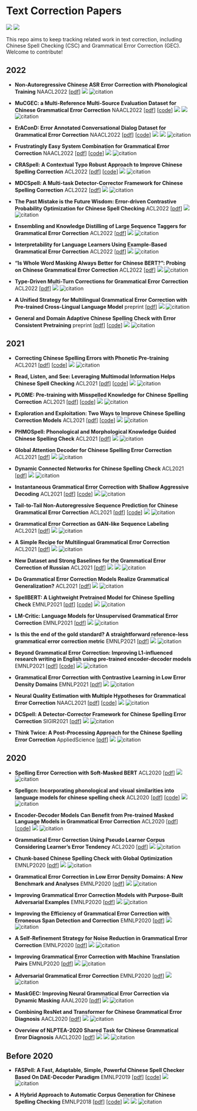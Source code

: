 # Text Correction Papers

![](https://img.shields.io/github/last-commit/nghuyong/Chinese-text-correction-papers?color=green)  ![](https://img.shields.io/badge/PRs-Welcome-red) 

This repo aims to keep tracking related work in text correction, including Chinese Spell Checking (CSC) and Grammatical Error Correction (GEC).
Welcome to contribute!

## 2022

- **Non-Autoregressive Chinese ASR Error Correction with Phonological Training** NAACL2022 [[pdf](https://aclanthology.org/2022.naacl-main.432.pdf)] ![](https://img.shields.io/badge/CSC-green) ![citation](https://img.shields.io/badge/dynamic/json?label=citation&query=citationCount&url=https%3A%2F%2Fapi.semanticscholar.org%2Fgraph%2Fv1%2Fpaper%2Fa55a3e5ef5ae5004d9f03bb67e1a577d95274272%3Ffields%3DcitationCount)

- **MuCGEC: a Multi-Reference Multi-Source Evaluation Dataset for Chinese Grammatical Error Correction** NAACL2022 [[pdf](https://aclanthology.org/2022.naacl-main.227.pdf)] [[code](https://github.com/HillZhang1999/MuCGEC)] ![](https://img.shields.io/badge/GEC-blue) ![](https://img.shields.io/badge/dataset-yellowgreen) ![citation](https://img.shields.io/badge/dynamic/json?label=citation&query=citationCount&url=https%3A%2F%2Fapi.semanticscholar.org%2Fgraph%2Fv1%2Fpaper%2F7733c1117fa243c92007b2a6d45137d94d7dce77%3Ffields%3DcitationCount)

- **ErAConD: Error Annotated Conversational Dialog Dataset for Grammatical Error Correction** NAACL2022 [[pdf](https://arxiv.org/pdf/2112.08466.pdf)] [[code](https://github.com/yuanxun-yx/eracond)] ![](https://img.shields.io/badge/GEC-blue) ![](https://img.shields.io/badge/dataset-yellowgreen) ![citation](https://img.shields.io/badge/dynamic/json?label=citation&query=citationCount&url=https%3A%2F%2Fapi.semanticscholar.org%2Fgraph%2Fv1%2Fpaper%2F790327fd7eb49d76382180ed34cbfc0aeb05f11b%3Ffields%3DcitationCount)

- **Frustratingly Easy System Combination for Grammatical Error Correction** NAACL2022 [[pdf](https://aclanthology.org/2022.naacl-main.143.pdf)] [[code](https://github.com/nusnlp/esc)] ![](https://img.shields.io/badge/GEC-blue) ![citation](https://img.shields.io/badge/dynamic/json?label=citation&query=citationCount&url=https%3A%2F%2Fapi.semanticscholar.org%2Fgraph%2Fv1%2Fpaper%2F18e3ab67607e4fef59195497ba0d296826262670%3Ffields%3DcitationCount)

- **CRASpell: A Contextual Typo Robust Approach to Improve Chinese Spelling Correction** ACL2022  [[pdf](https://aclanthology.org/2022.findings-acl.237.pdf)] [[code](https://github.com/liushulinle/CRASpell)] ![](https://img.shields.io/badge/CSC-green) ![citation](https://img.shields.io/badge/dynamic/json?label=citation&query=citationCount&url=https%3A%2F%2Fapi.semanticscholar.org%2Fgraph%2Fv1%2Fpaper%2Fa77d34655475fd6eac0ae6ab724a3bd4b36102a6%3Ffields%3DcitationCount)


- **MDCSpell: A Multi-task Detector-Corrector Framework for Chinese Spelling Correction** ACL2022 [[pdf](https://aclanthology.org/2022.findings-acl.98.pdf)] ![](https://img.shields.io/badge/CSC-green) ![citation](https://img.shields.io/badge/dynamic/json?label=citation&query=citationCount&url=https%3A%2F%2Fapi.semanticscholar.org%2Fgraph%2Fv1%2Fpaper%2Fa27df49d3c8b1d96923e2e2eaa9bbfbe3ae732e7%3Ffields%3DcitationCount)

- **The Past Mistake is the Future Wisdom: Error-driven Contrastive Probability Optimization for Chinese Spell Checking** ACL2022 [[pdf](https://arxiv.org/pdf/2203.00991.pdf)] ![](https://img.shields.io/badge/CSC-green) ![citation](https://img.shields.io/badge/dynamic/json?label=citation&query=citationCount&url=https%3A%2F%2Fapi.semanticscholar.org%2Fgraph%2Fv1%2Fpaper%2Fb1cf76df5f21000c2c3433805deeba2e5a27173c%3Ffields%3DcitationCount)

- **Ensembling and Knowledge Distilling of Large Sequence Taggers for Grammatical Error Correction** ACL2022 [[pdf](https://arxiv.org/pdf/2203.13064.pdf)] ![](https://img.shields.io/badge/GEC-blue) ![citation](https://img.shields.io/badge/dynamic/json?label=citation&query=citationCount&url=https%3A%2F%2Fapi.semanticscholar.org%2Fgraph%2Fv1%2Fpaper%2Ff694d3cc5e79199bacf8470800d47b12e03c2e37%3Ffields%3DcitationCount)

- **Interpretability for Language Learners Using Example-Based Grammatical Error Correction** ACL2022 [[pdf](https://arxiv.org/pdf/2203.07085.pdf)] ![](https://img.shields.io/badge/GEC-blue) ![citation](https://img.shields.io/badge/dynamic/json?label=citation&query=citationCount&url=https%3A%2F%2Fapi.semanticscholar.org%2Fgraph%2Fv1%2Fpaper%2F2a488da9560d9466edfe76adb484179f83fa3e9b%3Ffields%3DcitationCount)

- **“Is Whole Word Masking Always Better for Chinese BERT?”: Probing on Chinese Grammatical Error Correction** ACL2022 [[pdf](https://arxiv.org/pdf/2203.00286.pdf)] ![](https://img.shields.io/badge/CGEC-blue) ![citation](https://img.shields.io/badge/dynamic/json?label=citation&query=citationCount&url=https%3A%2F%2Fapi.semanticscholar.org%2Fgraph%2Fv1%2Fpaper%2F18dc24da603896db2264e9174116407a95c593d5%3Ffields%3DcitationCount)

- **Type-Driven Multi-Turn Corrections for Grammatical Error Correction** ACL2022 [[pdf](https://arxiv.org/pdf/2203.09136.pdf)] ![](https://img.shields.io/badge/GEC-blue) ![citation](https://img.shields.io/badge/dynamic/json?label=citation&query=citationCount&url=https%3A%2F%2Fapi.semanticscholar.org%2Fgraph%2Fv1%2Fpaper%2Faa18b921d869cdda150b02fbc25dc32aa12c11a9%3Ffields%3DcitationCount)

- **A Unified Strategy for Multilingual Grammatical Error Correction with Pre-trained Cross-Lingual Language Model** preprint [[pdf](https://arxiv.org/pdf/2201.10707.pdf)] ![](https://img.shields.io/badge/GEC-blue) ![citation](https://img.shields.io/badge/dynamic/json?label=citation&query=citationCount&url=https%3A%2F%2Fapi.semanticscholar.org%2Fgraph%2Fv1%2Fpaper%2F05b90590b1ef911703d83399ea1ff5f01faa44d5%3Ffields%3DcitationCount)

- **General and Domain Adaptive Chinese Spelling Check with Error Consistent Pretraining** preprint [[pdf](https://arxiv.org/pdf/2203.10929.pdf)] [[code](https://github.com/Aopolin-Lv/ECSpell)] ![](https://img.shields.io/badge/CSC-green) ![citation](https://img.shields.io/badge/dynamic/json?label=citation&query=citationCount&url=https%3A%2F%2Fapi.semanticscholar.org%2Fgraph%2Fv1%2Fpaper%2F7b2e10ff257b0387d2b821db86f6aacd06b685e3%3Ffields%3DcitationCount)

## 2021
- **Correcting Chinese Spelling Errors with Phonetic Pre-training** ACL2021 [[pdf](https://aclanthology.org/2021.findings-acl.198)] [[code](https://github.com/PaddlePaddle/PaddleNLP/blob/develop/paddlenlp/taskflow/models/text_correction_model.py)] ![](https://img.shields.io/badge/CSC-green) ![citation](https://img.shields.io/badge/dynamic/json?label=citation&query=citationCount&url=https%3A%2F%2Fapi.semanticscholar.org%2Fgraph%2Fv1%2Fpaper%2Fc70b9276d4e4a27f2218bc3e921e9fc3ffd18f14%3Ffields%3DcitationCount)

- **Read, Listen, and See: Leveraging Multimodal Information Helps Chinese Spell Checking** ACL2021 [[pdf](https://arxiv.org/pdf/2105.12306.pdf)] [[code](https://github.com/DaDaMrX/ReaLiSe)] ![](https://img.shields.io/badge/CSC-green) ![citation](https://img.shields.io/badge/dynamic/json?label=citation&query=citationCount&url=https%3A%2F%2Fapi.semanticscholar.org%2Fgraph%2Fv1%2Fpaper%2Fb92abf442f5cc4971556b157b8e14d17fd600f4b%3Ffields%3DcitationCount)

- **PLOME: Pre-training with Misspelled Knowledge for Chinese Spelling Correction** ACL2021 [[pdf](https://aclanthology.org/2021.acl-long.233)] [[code](https://github.com/liushulinle/PLOME)] ![](https://img.shields.io/badge/CSC-green) ![citation](https://img.shields.io/badge/dynamic/json?label=citation&query=citationCount&url=https%3A%2F%2Fapi.semanticscholar.org%2Fgraph%2Fv1%2Fpaper%2Fcf6be786c307a8c4e523daa455019a6b7650537c%3Ffields%3DcitationCount)

- **Exploration and Exploitation: Two Ways to Improve Chinese Spelling Correction Models** ACL2021 [[pdf](https://aclanthology.org/2021.acl-short.56)] [[code](https://github.com/FDChongli/TwoWaysToImproveCSC)] ![](https://img.shields.io/badge/CSC-green) ![citation](https://img.shields.io/badge/dynamic/json?label=citation&query=citationCount&url=https%3A%2F%2Fapi.semanticscholar.org%2Fgraph%2Fv1%2Fpaper%2F755038a42abf9a9fa6d40ac7c0eb9fbe6298d3f0%3Ffields%3DcitationCount)

- **PHMOSpell: Phonological and Morphological Knowledge Guided Chinese Spelling Check** ACL2021 [[pdf](https://aclanthology.org/2021.acl-long.464.pdf)]  ![](https://img.shields.io/badge/CSC-green) ![citation](https://img.shields.io/badge/dynamic/json?label=citation&query=citationCount&url=https%3A%2F%2Fapi.semanticscholar.org%2Fgraph%2Fv1%2Fpaper%2F9998875164c1d46c8c41be6f22171e90abf0ccbe%3Ffields%3DcitationCount)

- **Global Attention Decoder for Chinese Spelling Error Correction** ACL2021 [[pdf](https://aclanthology.org/2021.findings-acl.122.pdf)] ![](https://img.shields.io/badge/CSC-green) ![citation](https://img.shields.io/badge/dynamic/json?label=citation&query=citationCount&url=https%3A%2F%2Fapi.semanticscholar.org%2Fgraph%2Fv1%2Fpaper%2F74512e17ba6e9617260bf9a65503ffa22bc66e3a%3Ffields%3DcitationCount)

- **Dynamic Connected Networks for Chinese Spelling Check** ACL2021 [[pdf](https://aclanthology.org/2021.findings-acl.216.pdf)] ![](https://img.shields.io/badge/CSC-green) ![citation](https://img.shields.io/badge/dynamic/json?label=citation&query=citationCount&url=https%3A%2F%2Fapi.semanticscholar.org%2Fgraph%2Fv1%2Fpaper%2Faec8c31d3b8cf37b106fb52d07b74fe8bb23c863%3Ffields%3DcitationCount)

- **Instantaneous Grammatical Error Correction with Shallow Aggressive Decoding** ACL2021 [[pdf](https://aclanthology.org/2021.acl-long.462.pdf)] [[code](https://github.com/AutoTemp/Shallow-Aggressive-Decoding)] ![](https://img.shields.io/badge/GEC-blue) ![citation](https://img.shields.io/badge/dynamic/json?label=citation&query=citationCount&url=https%3A%2F%2Fapi.semanticscholar.org%2Fgraph%2Fv1%2Fpaper%2F3efd4b048dd7544333092332bccc3f0aea79f5c7%3Ffields%3DcitationCount)

- **Tail-to-Tail Non-Autoregressive Sequence Prediction for Chinese Grammatical Error Correction** ACL2021 [[pdf](https://aclanthology.org/2021.acl-long.385.pdf)] [[code](https://github.com/lipiji/TtT)] ![](https://img.shields.io/badge/CGEC-blue) ![citation](https://img.shields.io/badge/dynamic/json?label=citation&query=citationCount&url=https%3A%2F%2Fapi.semanticscholar.org%2Fgraph%2Fv1%2Fpaper%2F133a5c9a15b734195d4ecb41c9f3fee01a8e8fd9%3Ffields%3DcitationCount)

- **Grammatical Error Correction as GAN-like Sequence Labeling** ACL2021 [[pdf](https://arxiv.org/pdf/2105.14209.pdf)] ![](https://img.shields.io/badge/GEC-blue) ![citation](https://img.shields.io/badge/dynamic/json?label=citation&query=citationCount&url=https%3A%2F%2Fapi.semanticscholar.org%2Fgraph%2Fv1%2Fpaper%2F24467da89797924cc0fb3931184c17c25b472b37%3Ffields%3DcitationCount)

- **A Simple Recipe for Multilingual Grammatical Error Correction** ACL2021 [[pdf](https://aclanthology.org/2021.acl-short.89.pdf)] ![](https://img.shields.io/badge/GEC-blue) ![citation](https://img.shields.io/badge/dynamic/json?label=citation&query=citationCount&url=https%3A%2F%2Fapi.semanticscholar.org%2Fgraph%2Fv1%2Fpaper%2F674a7fd6223de0ff3bbd032f0d84186fb85404ea%3Ffields%3DcitationCount)

- **New Dataset and Strong Baselines for the Grammatical Error Correction of Russian** ACL2021 [[pdf](https://aclanthology.org/2021.findings-acl.359.pdf)] ![](https://img.shields.io/badge/GEC-blue) ![](https://img.shields.io/badge/dataset-yellowgreen) ![citation](https://img.shields.io/badge/dynamic/json?label=citation&query=citationCount&url=https%3A%2F%2Fapi.semanticscholar.org%2Fgraph%2Fv1%2Fpaper%2F663d5e73ee992e6e39029de386a11103935c4084%3Ffields%3DcitationCount)

- **Do Grammatical Error Correction Models Realize Grammatical Generalization?** ACL2021 [[pdf](https://aclanthology.org/2021.findings-acl.399.pdf)] ![](https://img.shields.io/badge/GEC-blue) ![citation](https://img.shields.io/badge/dynamic/json?label=citation&query=citationCount&url=https%3A%2F%2Fapi.semanticscholar.org%2Fgraph%2Fv1%2Fpaper%2F7ac2f6e5a25eaf6a1a59b0c96ff7cdbfbc17b535%3Ffields%3DcitationCount)

- **SpellBERT: A Lightweight Pretrained Model for Chinese Spelling Check** EMNLP2021 [[pdf](https://aclanthology.org/2021.emnlp-main.287)] [[code](https://github.com/benbijituo/SpellBERT/)] ![](https://img.shields.io/badge/CSC-green) ![citation](https://img.shields.io/badge/dynamic/json?label=citation&query=citationCount&url=https%3A%2F%2Fapi.semanticscholar.org%2Fgraph%2Fv1%2Fpaper%2Fc92f38290af09b09b609b1685ae69f672b8ce6f5%3Ffields%3DcitationCount)

- **LM-Critic: Language Models for Unsupervised Grammatical Error Correction** EMNLP2021 [[pdf](https://arxiv.org/pdf/2109.06822.pdf)] ![](https://img.shields.io/badge/GEC-blue) ![citation](https://img.shields.io/badge/dynamic/json?label=citation&query=citationCount&url=https%3A%2F%2Fapi.semanticscholar.org%2Fgraph%2Fv1%2Fpaper%2F9cac09098aa611bd9a94d080d2401840632ab16f%3Ffields%3DcitationCount)

- **Is this the end of the gold standard? A straightforward reference-less grammatical error correction metric** EMNLP2021 [[pdf](https://aclanthology.org/2021.emnlp-main.239.pdf)] ![](https://img.shields.io/badge/GEC-blue) ![citation](https://img.shields.io/badge/dynamic/json?label=citation&query=citationCount&url=https%3A%2F%2Fapi.semanticscholar.org%2Fgraph%2Fv1%2Fpaper%2Fd0f5491ca2110efb926252a3eb0c2b0cab1ed56b%3Ffields%3DcitationCount)

- **Beyond Grammatical Error Correction: Improving L1-influenced research writing in English using pre-trained encoder-decoder models** EMNLP2021 [[pdf](https://aclanthology.org/2021.findings-emnlp.216.pdf)] [[code](https://github.com/gzomer/BeyondGEC)] ![](https://img.shields.io/badge/GEC-blue) ![citation](https://img.shields.io/badge/dynamic/json?label=citation&query=citationCount&url=https%3A%2F%2Fapi.semanticscholar.org%2Fgraph%2Fv1%2Fpaper%2F4f3d2d28111c38c4755e6c62c27085195c9ec964%3Ffields%3DcitationCount)

- **Grammatical Error Correction with Contrastive Learning in Low Error Density Domains** EMNLP2021 [[pdf](https://aclanthology.org/2021.findings-emnlp.419.pdf)] ![](https://img.shields.io/badge/GEC-blue) ![citation](https://img.shields.io/badge/dynamic/json?label=citation&query=citationCount&url=https%3A%2F%2Fapi.semanticscholar.org%2Fgraph%2Fv1%2Fpaper%2F1262b9696f1d1e4dab767789de49f459b1ca12a6%3Ffields%3DcitationCount)

- **Neural Quality Estimation with Multiple Hypotheses for Grammatical Error Correction** NAACL2021 [[pdf](https://arxiv.org/pdf/2105.04443.pdf)] [[code](https://github.com/thunlp/VERNet)] ![](https://img.shields.io/badge/GEC-blue) ![citation](https://img.shields.io/badge/dynamic/json?label=citation&query=citationCount&url=https%3A%2F%2Fapi.semanticscholar.org%2Fgraph%2Fv1%2Fpaper%2F209923f17bb2fccc1a92dd5aea818171846496ec%3Ffields%3DcitationCount)

- **DCSpell: A Detector-Corrector Framework for Chinese Spelling Error Correction** SIGIR2021 [[pdf](https://dl.acm.org/doi/10.1145/3404835.3463050)] ![](https://img.shields.io/badge/CSC-green) ![citation](https://img.shields.io/badge/dynamic/json?label=citation&query=citationCount&url=https%3A%2F%2Fapi.semanticscholar.org%2Fgraph%2Fv1%2Fpaper%2Fbce914a30371931915c0916c68eb621ef774dde2%3Ffields%3DcitationCount)

- **Think Twice: A Post-Processing Approach for the Chinese Spelling Error Correction** AppliedScience [[pdf](https://www.mdpi.com/2076-3417/11/13/5832)] ![](https://img.shields.io/badge/CSC-green) ![citation](https://img.shields.io/badge/dynamic/json?label=citation&query=citationCount&url=https%3A%2F%2Fapi.semanticscholar.org%2Fgraph%2Fv1%2Fpaper%2Fa3cd1fe6e4b469c2608559bbaa9daf4c3d992d4a%3Ffields%3DcitationCount)

## 2020
- **Spelling Error Correction with Soft-Masked BERT** ACL2020 [[pdf](https://arxiv.org/pdf/2005.07421.pdf)] ![](https://img.shields.io/badge/CSC-green) ![citation](https://img.shields.io/badge/dynamic/json?label=citation&query=citationCount&url=https%3A%2F%2Fapi.semanticscholar.org%2Fgraph%2Fv1%2Fpaper%2F93bf0b32b17297d94f6a2cc35bce7c396eb17b36%3Ffields%3DcitationCount)

- **Spellgcn: Incorporating phonological and visual similarities into language models for chinese spelling check** ACL2020 [[pdf](https://arxiv.org/pdf/2004.14166.pdf)] [[code](https://github.com/ACL2020SpellGCN/SpellGCN)] ![](https://img.shields.io/badge/CSC-green) ![citation](https://img.shields.io/badge/dynamic/json?label=citation&query=citationCount&url=https%3A%2F%2Fapi.semanticscholar.org%2Fgraph%2Fv1%2Fpaper%2Fbc4b6bc216a9748aa5a37e0bf7b4ca0876f57e4b%3Ffields%3DcitationCount)

- **Encoder-Decoder Models Can Benefit from Pre-trained Masked Language Models in Grammatical Error Correction** ACL2020 [[pdf](https://arxiv.org/pdf/2005.00987.pdf)] [[code](https://github.com/kanekomasahiro/bert-gec)] ![](https://img.shields.io/badge/GEC-blue) ![citation](https://img.shields.io/badge/dynamic/json?label=citation&query=citationCount&url=https%3A%2F%2Fapi.semanticscholar.org%2Fgraph%2Fv1%2Fpaper%2F5714c48293bf77e399fd1ba8ad62e74e252fdb9e%3Ffields%3DcitationCount)

- **Grammatical Error Correction Using Pseudo Learner Corpus Considering Learner’s Error Tendency** ACL2020 [[pdf](https://aclanthology.org/2020.acl-srw.5.pdf)] ![](https://img.shields.io/badge/GEC-blue) ![citation](https://img.shields.io/badge/dynamic/json?label=citation&query=citationCount&url=https%3A%2F%2Fapi.semanticscholar.org%2Fgraph%2Fv1%2Fpaper%2F5962632fd728aaee3b402b64c708a899419f87dd%3Ffields%3DcitationCount)

- **Chunk-based Chinese Spelling Check with Global Optimization** EMNLP2020 [[pdf](https://aclanthology.org/2020.findings-emnlp.184.pdf)] ![](https://img.shields.io/badge/CSC-green) ![citation](https://img.shields.io/badge/dynamic/json?label=citation&query=citationCount&url=https%3A%2F%2Fapi.semanticscholar.org%2Fgraph%2Fv1%2Fpaper%2F6e1ed1a05ab12e931b8b2c5c08197a61d66b1a27%3Ffields%3DcitationCount)

- **Grammatical Error Correction in Low Error Density Domains: A New Benchmark and Analyses** EMNLP2020 [[pdf](https://aclanthology.org/2020.emnlp-main.680.pdf)] ![](https://img.shields.io/badge/GEC-blue) ![citation](https://img.shields.io/badge/dynamic/json?label=citation&query=citationCount&url=https%3A%2F%2Fapi.semanticscholar.org%2Fgraph%2Fv1%2Fpaper%2Fbf653319c217af18debb1c2ebebfbf1485dcaba8%3Ffields%3DcitationCount)

- **Improving Grammatical Error Correction Models with Purpose-Built Adversarial Examples** EMNLP2020 [[pdf](https://aclanthology.org/2020.emnlp-main.228.pdf)]  ![](https://img.shields.io/badge/GEC-blue) ![citation](https://img.shields.io/badge/dynamic/json?label=citation&query=citationCount&url=https%3A%2F%2Fapi.semanticscholar.org%2Fgraph%2Fv1%2Fpaper%2F492567fd5599d36be6d2eb496860c7de8ce9a014%3Ffields%3DcitationCount)

- **Improving the Efficiency of Grammatical Error Correction with Erroneous Span Detection and Correction** EMNLP2020 [[pdf](https://aclanthology.org/2020.emnlp-main.581.pdf)]  ![](https://img.shields.io/badge/GEC-blue) ![citation](https://img.shields.io/badge/dynamic/json?label=citation&query=citationCount&url=https%3A%2F%2Fapi.semanticscholar.org%2Fgraph%2Fv1%2Fpaper%2F5b834c1ce83767cbb45335e11d75dfdec46f9072%3Ffields%3DcitationCount)

- **A Self-Refinement Strategy for Noise Reduction in Grammatical Error Correction** EMNLP2020 [[pdf](https://aclanthology.org/2020.findings-emnlp.26.pdf)] ![](https://img.shields.io/badge/GEC-blue) ![citation](https://img.shields.io/badge/dynamic/json?label=citation&query=citationCount&url=https%3A%2F%2Fapi.semanticscholar.org%2Fgraph%2Fv1%2Fpaper%2Fb2e5edcc692d2c974ec614f3ace9b77148ce0e1a%3Ffields%3DcitationCount)

- **Improving Grammatical Error Correction with Machine Translation Pairs** EMNLP2020 [[pdf](https://aclanthology.org/2020.findings-emnlp.30.pdf)] ![](https://img.shields.io/badge/GEC-blue) ![citation](https://img.shields.io/badge/dynamic/json?label=citation&query=citationCount&url=https%3A%2F%2Fapi.semanticscholar.org%2Fgraph%2Fv1%2Fpaper%2F4d8ff1bcf50b3f560269d2e7df97a87d2ac1a9fb%3Ffields%3DcitationCount)

- **Adversarial Grammatical Error Correction** EMNLP2020 [[pdf](https://arxiv.org/pdf/2010.02407.pdf)] ![](https://img.shields.io/badge/GEC-blue) ![citation](https://img.shields.io/badge/dynamic/json?label=citation&query=citationCount&url=https%3A%2F%2Fapi.semanticscholar.org%2Fgraph%2Fv1%2Fpaper%2Fe85dbf9a3d71b8d9a9e3168938a132104621e2b1%3Ffields%3DcitationCount)

- **MaskGEC: Improving Neural Grammatical Error Correction via Dynamic Masking** AAAL2020 [[pdf](https://ojs.aaai.org/index.php/AAAI/article/view/5476)] ![](https://img.shields.io/badge/CGEC-blue) ![citation](https://img.shields.io/badge/dynamic/json?label=citation&query=citationCount&url=https%3A%2F%2Fapi.semanticscholar.org%2Fgraph%2Fv1%2Fpaper%2Fa32e3f890f8a38f2064803ce92687e6228241fb9%3Ffields%3DcitationCount)

- **Combining ResNet and Transformer for Chinese Grammatical Error Diagnosis** AACL2020 [[pdf](https://aclanthology.org/2020.nlptea-1.5.pdf)] ![](https://img.shields.io/badge/CGEC-blue) ![citation](https://img.shields.io/badge/dynamic/json?label=citation&query=citationCount&url=https%3A%2F%2Fapi.semanticscholar.org%2Fgraph%2Fv1%2Fpaper%2Fe8fe671e2e04c1b45a5dddc51c1e60768a66b628%3Ffields%3DcitationCount)

- **Overview of NLPTEA-2020 Shared Task for Chinese Grammatical Error Diagnosis** AACL2020 [[pdf](https://aclanthology.org/2020.nlptea-1.4)] ![](https://img.shields.io/badge/CGEC-blue) ![](https://img.shields.io/badge/dataset-yellowgreen) ![citation](https://img.shields.io/badge/dynamic/json?label=citation&query=citationCount&url=https%3A%2F%2Fapi.semanticscholar.org%2Fgraph%2Fv1%2Fpaper%2F2119f2e7497cacebc43ea04d0d8df96df9d08e03%3Ffields%3DcitationCount)

## Before 2020
- **FASPell: A Fast, Adaptable, Simple, Powerful Chinese Spell Checker Based On DAE-Decoder Paradigm** EMNLP2019 [[pdf](https://aclanthology.org/D19-5522.pdf)] [[code](https://github.com/iqiyi/FASPell)] ![](https://img.shields.io/badge/CSC-green) ![citation](https://img.shields.io/badge/dynamic/json?label=citation&query=citationCount&url=https%3A%2F%2Fapi.semanticscholar.org%2Fgraph%2Fv1%2Fpaper%2Fb8783d2fe5affed35dd62cad74a5f468359cc5cc%3Ffields%3DcitationCount)

- **A Hybrid Approach to Automatic Corpus Generation for Chinese Spelling Checking** EMNLP2018 [[pdf](https://aclanthology.org/D18-1273.pdf)] [[code](https://github.com/wdimmy/Automatic-Corpus-Generation)] ![](https://img.shields.io/badge/CSC-green) ![](https://img.shields.io/badge/dataset-yellowgreen) ![citation](https://img.shields.io/badge/dynamic/json?label=citation&query=citationCount&url=https%3A%2F%2Fapi.semanticscholar.org%2Fgraph%2Fv1%2Fpaper%2Fc12e270f347334ced34614e110b9319888522da8%3Ffields%3DcitationCount) 
